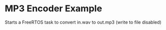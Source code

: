 # MP3 Encoder Example

Starts a FreeRTOS task to convert in.wav to out.mp3 (write to file disabled)

